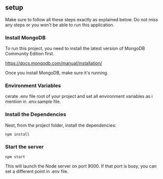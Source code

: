 ## setup

Make sure to follow all these steps exactly as explained below. Do not miss any steps or you won't be able to run this application.

### Install MongoDB

To run this project, you need to install the latest version of MongoDB Community Edition first.

https://docs.mongodb.com/manual/installation/

Once you install MongoDB, make sure it's running.

### Environment Variables

cerate .env file root of your project and set all environment variables as i mention in .env.sample file. 

### Install the Dependencies

Next, from the project folder, install the dependencies:

    npm install

### Start the server

    npm start

This will launch the Node server on port 9000. If that port is busy, you can set a different point in .env file.
